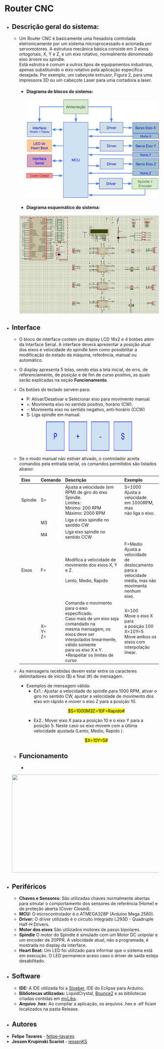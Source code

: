 # Router CNC

+ ## Descrição geral do sistema:

  + Um Router CNC é basicamente uma fresadora controlada eletronicamente por um
    sistema microprocessado e acionada por servomotores. A estrutura mecânica básica
    consiste em 3 eixos ortogonais, X, Y e Z, e um eixo rotativo, normalmente denominado eixo
    árvore ou spindle.<br>
    Está estrutra é comum a outros tipos de equipamentos industriais, apenas
    substituindo o eixo rotativo pela aplicação específica desejada. Por exemplo, um cabeçote
    extrusor, Figura 2, para uma impressora 3D ou um cabeçote Laser para uma cortadora a
    laser.

    + #### Diagrama de blocos do sistema:

      <p align="center">
        <img width="540" height="320" src="diagrams/system_block_diagram.PNG">
      </p>

    + #### Diagrama esquemático do sistema:
    
    <p align="center">
     <img width="540" height="320" src="diagrams/schematic_diagram.PNG">
     </p>
     
+ ## Interface

  + O bloco de interface contém um display LCD 16x2 e 4 botões além da Interface Serial. A interface
    deverá apresentar a posição atual dos eixos e velocidade do spindle bem como possibilitar a
    modificação do estado da máquina, referência, manual ou automático.
  
   + O display apresenta 5 telas, sendo elas a tela inicial, de erro, de referenciamento, de posição e de fim de curso               positivo, as quais serão explicadas na seção **Funcionamento**. 

    + Os botões do teclado servem para:
      + P: Ativar/Desativar e Selecionar eixo para movimento manual.
      + +: Movimenta eixo no sentido positivo, horário (CW).
      + -: Movimenta eixo no sentido negativo, anti-horário (CCW)
      + S: Liga spindle em manual.
      
      
      <p align="center">
        <img width="280" height="95" src="photos/keyboard.PNG">
      </p>
      
    + Se o modo manual não estiver ativado, o controlador aceita comandos pela entrada
      serial, os comandos permitidos são listados abaixo:
      
      | Eixo    | Comando        | Descrição                                                                                                                                                                                                                            | Exemplo                                                                                                               |
      |---------|----------------|--------------------------------------------------------------------------------------------------------------------------------------------------------------------------------------------------------------------------------------|-----------------------------------------------------------------------------------------------------------------------|
      | Spindle | S=             | Ajusta a velocidade (em RPM) de giro do eixo Spindle.<br>Limites:<br>Mínimo: 200 RPM<br>Máximo: 2000 RPM                                                                                                                             | S=1000<br>Ajusta a velocidade<br>em 1000RPM, mas<br>não liga o eixo.                                                  |
      |         | M3             | Liga o eixo spindle no sentido CW                                                                                                                                                                                                    |                                                                                                                       |
      |         | M4             | Liga eixo spindle no sentido CCW                                                                                                                                                                                                     |                                                                                                                       |
      | Eixos   | F=             | Modifica a velocidade de movimento dos eixos X, Y e Z.<br><br>Lento, Medio, Rapido                                                                                                                                                   | F=Medio<br>Ajusta a velocidade<br>de deslocamento<br>para a velocidade<br>média, mas não<br>movimenta nenhum<br>eixo. |
      |         | X=<br>Y=<br>Z= | Comanda o movimento para o eixo<br>especificado.<br>Caso mais de um eixo seja comandado na<br>mesma mensagem, os eixos deve ser<br>interpolados linearmente, válido somente<br>para os eixo X e Y.<br>*Respeitar os limites de curso | X=100<br>Move o eixo X para<br>a posição 100<br>X=10Y=5<br>Move ambos os<br>eixos com<br>interpolação linear.         |

    + As mensagens recebidas devem estar entre os caracteres delimitadores de início ($) e final (#) de mensagem.<br>
      + Exemplos de mensagem válida:<br>
          + Ex1.: Ajustar a velocidade do spindle para 1000 RPM, ativar o giro no sentido CW,
          ajustar a velocidade de movimento dos eixo em rápido e mover o eixo Z para a
          posição 10.
             <p align="center">
             <mark>$S=1000M3Z=10F=Rapido#</mark>
             </p>
          + Ex2.: Mover eixo X para a posição 10 e o eixo Y para a posição 5. Neste caso os
          eixo movem com a última velocidade ajustada (Lento, Medio, Rapido ).
            <p align="center">
            <mark>$X=10Y=5#</mark> 
            </p>

    + ## Funcionamento

      + 

    <p align="center">
     <img width="540" height="320" src="">
     </p>
  
  
+ ## Periféricos

  + **Chaves e Sensores:** São utilizadas chaves normalmente abertas para simular o comportamento dos sensores de referência (Home) e de proteção aberta (Cover Closed).
  + **MCU:** O microcontrolador é o ATMEGA328P (Arduino Mega 2560).
  + **Driver:** O driver utilizado é o circuito integrado L293D - Quadruple Half-H Drivers.
  + **Motor dos eixos** São utilizados motores de passo bipolares.
  + **Spindle** O motor do Spindle é simulado com um Motor DC unipolar e um encoder de 20PPR. A velocidade atual, não a programada, é mostrada no display da interface.
  + **Heart Beat:** Um LED foi utilizado para informar que o sistema está em execução. O LED permanece aceso caso o driver de saída esteja desabilitado.


+ ## Software
  
  + **IDE:** A IDE utilizada foi a [Sloeber](https://eclipse.baeyens.it/), IDE do Eclipse para Arduino.
  + **Bibliotecas utilizadas:** LiquidCrystal, [Bounce2](https://github.com/thomasfredericks/Bounce2) e as bibliotecas criadas contidas em [myLibs](https://github.com/jessenKS/Router-CNC/tree/master/myLibs).
  + **Arquivo .hex:** Ao compilar a aplicação, os arquivos .hex e .elf ficam localizados na pasta Release.
    

+ ## Autores

* **Felipe Tavares** - [felipe-tavares](https://github.com/felipe-tavares)
* **Jessen Krupinski Scariot** - [jessenKS](https://github.com/jessenKS)
